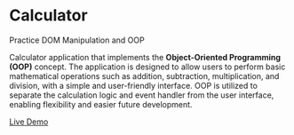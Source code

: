 # Calculator

Practice DOM Manipulation and OOP

Calculator application that implements the **Object-Oriented Programming (OOP)** concept. The application is designed to allow users to perform basic mathematical operations such as addition, subtraction, multiplication, and division, with a simple and user-friendly interface. OOP is utilized to separate the calculation logic and event handler from the user interface, enabling flexibility and easier future development.

[Live Demo](hasferrr.github.io/calc)

